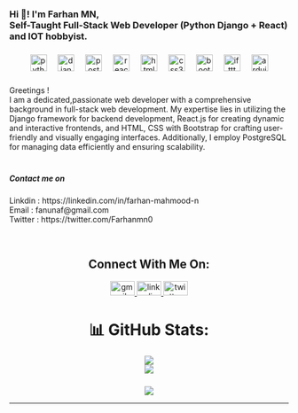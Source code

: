 <h3 align="left">Hi 👋! I'm Farhan MN, <br>Self-Taught Full-Stack Web Developer (Python Django + React) <br>and IOT hobbyist.</h3>

###

<div align="center">
  <img src="https://cdn.jsdelivr.net/gh/devicons/devicon/icons/python/python-original.svg" height="30" alt="python logo"  />
  <img width="12" />
  <img src="https://cdn.jsdelivr.net/gh/devicons/devicon/icons/django/django-plain.svg" height="30" alt="django logo"  />
  <img width="12" />
  <img src="https://cdn.jsdelivr.net/gh/devicons/devicon/icons/postgresql/postgresql-original.svg" height="30" alt="postgresql logo"  />
  <img width="12" />
  <img src="https://cdn.jsdelivr.net/gh/devicons/devicon/icons/react/react-original.svg" height="30" alt="react logo"  />
  <img width="12" />
  <img src="https://cdn.jsdelivr.net/gh/devicons/devicon/icons/html5/html5-original.svg" height="30" alt="html5 logo"  />
  <img width="12" />
  <img src="https://cdn.jsdelivr.net/gh/devicons/devicon/icons/css3/css3-original.svg" height="30" alt="css3 logo"  />
  <img width="12" />
  <img src="https://cdn.jsdelivr.net/gh/devicons/devicon/icons/bootstrap/bootstrap-original.svg" height="30" alt="bootstrap logo"  />
  <img width="12" />
  <img src="https://cdn.jsdelivr.net/gh/devicons/devicon/icons/ifttt/ifttt-original.svg" height="30" alt="ifttt logo"  />
  <img width="12" />
  <img src="https://cdn.jsdelivr.net/gh/devicons/devicon/icons/arduino/arduino-original.svg" height="30" alt="arduino logo"  />
</div>

###

<p align="left">Greetings ! <br> I am a dedicated,passionate web developer with a comprehensive background in full-stack web development. My expertise lies in utilizing the Django framework for backend development, React.js for creating dynamic and interactive frontends, and HTML, CSS with Bootstrap for crafting user-friendly and visually engaging interfaces. Additionally, I employ PostgreSQL for managing data efficiently and ensuring scalability.</p>

###

###
<h5><br>Contact me on </h5>
<p><span>Linkdin : https://linkedin.com/in/farhan-mahmood-n</span> </br> <span>Email : fanunaf@gmail.com</span> </br> <span>Twitter : https://twitter.com/Farhanmn0</span></p>

</br>
<div align="center">
  <h2>Connect With Me On:</h2>

  <a href="mailto:fanunaf@gmail.com" target="_blank">
    <img src="https://raw.githubusercontent.com/maurodesouza/profile-readme-generator/master/src/assets/icons/social/gmail/default.svg" width="44" height="26" alt="gmail logo" />
  </a>
  <a href="https://linkedin.com/in/farhan-mahmood-n" target="_blank">
    <img src="https://raw.githubusercontent.com/maurodesouza/profile-readme-generator/master/src/assets/icons/social/linkedin/default.svg" width="44" height="26" alt="linkedin logo"  />
  </a>
  <a href="https://x.com/Farhanmn0" target="_blank">
    <img src="https://raw.githubusercontent.com/maurodesouza/profile-readme-generator/master/src/assets/icons/social/twitter/default.svg" width="44" height="26" alt="twitter logo"  />
  </a>

</div>
<p align="left"></p>
<p align="left"></p>
<p align="left"></p>
<div align="center">

</div>

###

<p align="left"></p>

<div align="center">

# 📊 GitHub Stats:
![](https://github-readme-streak-stats.herokuapp.com/?user=MrLionByte&theme=dark&hide_border=true)<br/>
![](https://github-readme-stats.vercel.app/api/top-langs/?username=MrLionByte&theme=dark&hide_border=true&include_all_commits=true&count_private=false&layout=compact)


###

![](https://quotes-github-readme.vercel.app/api?type=horizontal&theme=light)

---

###
</div>
